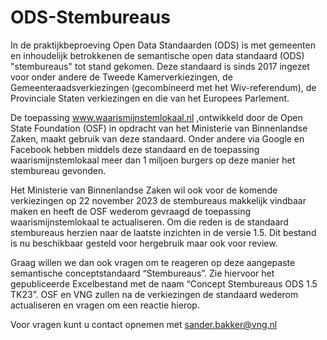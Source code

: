# ODS-Stembureaus
In de praktijkbeproeving Open Data Standaarden (ODS) is met gemeenten en inhoudelijk betrokkenen de semantische open data standaard (ODS) "stembureaus" tot stand gekomen. Deze standaard is sinds 2017 ingezet voor onder andere de Tweede Kamerverkiezingen, de Gemeenteraadsverkiezingen (gecombineerd met het Wiv-referendum), de Provinciale Staten verkiezingen en die van het Europees Parlement. 

De toepassing www.waarismijnstemlokaal.nl ,ontwikkeld door de Open State Foundation (OSF) in opdracht van het Ministerie van Binnenlandse Zaken, maakt gebruik van deze standaard. Onder andere via Google en Facebook hebben middels deze standaard en de toepassing waarismijnstemlokaal meer dan 1 miljoen burgers op deze manier het stembureau gevonden. 

Het Ministerie van Binnenlandse Zaken wil ook voor de komende verkiezingen op 22 november 2023 de stembureaus makkelijk vindbaar maken en heeft de OSF wederom gevraagd de toepassing waarismijnstemlokaal te actualiseren. Om die reden is de standaard stembureaus herzien naar de laatste inzichten in de versie 1.5. Dit bestand is nu beschikbaar gesteld voor hergebruik maar ook voor review. 

Graag willen we dan ook vragen om te reageren op deze aangepaste semantische conceptstandaard “Stembureaus”. Zie hiervoor het gepubliceerde Excelbestand met de naam “Concept Stembureaus ODS 1.5 TK23”. 
OSF en VNG zullen na de verkiezingen de standaard wederom actualiseren en vragen om een reactie hierop.

Voor vragen kunt u contact opnemen met sander.bakker@vng.nl


